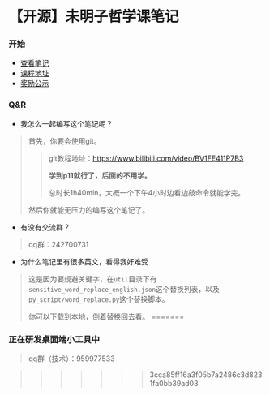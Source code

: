 # 【开源】未明子哲学课笔记

### 开始

* [查看笔记](./笔记)
* [课程地址](https://space.bilibili.com/23191782/)
* [奖励公示](./奖励公示.md)

### Q&R

* 我怎么一起编写这个笔记呢？

> 首先，你要会使用git。
>
> > git教程地址：https://www.bilibili.com/video/BV1FE411P7B3
> >
> > **学到p11就行了，后面的不用学。**
> >
> > 总时长1h40min，大概一个下午4小时边看边敲命令就能学完。
>
> 然后你就能无压力的编写这个笔记了。

* 有没有交流群？

> qq群：242700731

* 为什么笔记里有很多英文，看得我好难受

> 这是因为要规避关键字，在`util`目录下有`sensitive_word_replace_english.json`这个替换列表，以及`py_script/word_replace.py`这个替换脚本。
>
> 你可以下载到本地，倒着替换回去看。
=======
### 正在研发桌面端小工具中

> qq群（技术）：959977533

>>>>>>> 3cca85ff16a3f05b7a2486c3d8231fa0bb39ad03
